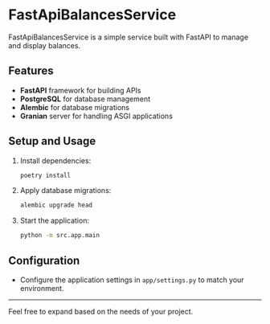 # FastApiBalancesService

FastApiBalancesService is a simple service built with FastAPI to manage and display balances.

## Features
- **FastAPI** framework for building APIs
- **PostgreSQL** for database management
- **Alembic** for database migrations
- **Granian** server for handling ASGI applications

## Setup and Usage

1. Install dependencies:
   ```bash
   poetry install
   ```

2. Apply database migrations:
   ```bash
   alembic upgrade head
   ```

3. Start the application:
   ```bash
   python -m src.app.main
   ```

## Configuration
- Configure the application settings in `app/settings.py` to match your environment.

---

Feel free to expand based on the needs of your project.